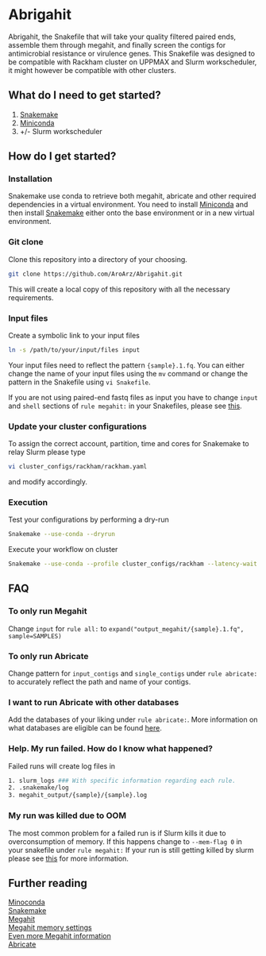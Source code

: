 # Abrigahit

Abrigahit, the Snakefile that will take your quality filtered paired ends, assemble them through megahit, and finally screen the contigs for antimicrobial resistance or virulence genes.
This Snakefile was designed to be compatible with Rackham cluster on UPPMAX and Slurm workscheduler, it might however be compatible with other clusters.

## What do I need to get started?
1. [Snakemake](https://snakemake.readthedocs.io)
2. [Miniconda](https://conda.io/minoconda.html)
3. +/- Slurm workscheduler

## How do I get started?

### Installation
Snakemake use conda to retrieve both megahit, abricate and other required dependencies in a virtual environment. You need to install [Miniconda](https://conda.io/miniconda.html) and then install [Snakemake](https://snakemake.readthedocs.io) either onto the base environment or in a new virtual environment.

### Git clone
Clone this repository into a directory of your choosing.

```bash
git clone https://github.com/AroArz/Abrigahit.git
```
This will create a local copy of this repository with all the necessary requirements.

### Input files
Create a symbolic link to your input files

```bash
ln -s /path/to/your/input/files input
```
Your input files need to reflect the pattern `{sample}.1.fq`. You can either change the name of your input files using the `mv` command or change the pattern in the Snakefile using `vi Snakefile`.

If you are not using paired-end fastq files as input you have to change `input` and `shell` sections of `rule megahit:` in your Snakefiles, please see [this](https://github.com/voutcn/megahit).

### Update your cluster configurations
To assign the correct account, partition, time and cores for Snakemake to relay Slurm please type
```bash
vi cluster_configs/rackham/rackham.yaml
```
and modify accordingly.

### Execution

Test your configurations by performing a dry-run
```bash
Snakemake --use-conda --dryrun
``` 
Execute your workflow on cluster
```bash
Snakemake --use-conda --profile cluster_configs/rackham --latency-wait 60 --jobs 100
```

## FAQ

### To only run Megahit 
Change `input` for `rule all:` to `expand("output_megahit/{sample}.1.fq", sample=SAMPLES)`

### To only run Abricate
Change pattern for `input_contigs` and `single_contigs` under `rule abricate:` to accurately reflect the path and name of your contigs.

### I want to run Abricate with other databases
Add the databases of your liking under `rule abricate:`. More information on what databases are eligible can be found [here](https://github.com/tseemann/abricate).

### Help. My run failed. How do I know what happened?
Failed runs will create log files in
```bash
1. slurm_logs ### With specific information regarding each rule.
2. .snakemake/log
3. megahit_output/{sample}/{sample}.log
```
### My run was killed due to OOM
The most common problem for a failed run is if Slurm kills it due to overconsumption of memory. If this happens change to `--mem-flag 0` in your snakefile under `rule megahit:` If your run is still getting killed by slurm please see [this](https://github.com/voutcn/megahit/wiki/MEGAHIT-Memory-setting) for more information.

## Further reading
[Minoconda](https://conda.io/miniconda.html) \
[Snakemake](https://snakemake.readthedocs.io) \
[Megahit](https://github.com/voutcn/megahit) \
[Megahit memory settings](https://github.com/voutcn/megahit/wiki/MEGAHIT-Memory-setting) \
[Even more Megahit information](https://metagenomics.wiki/tools/assembly/megahit) \
[Abricate](https://tseemann/abricate) 

